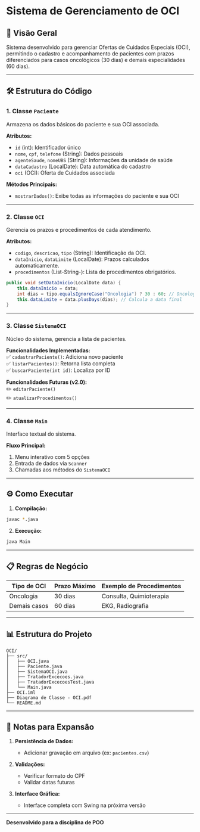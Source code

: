 # Sistema de Gerenciamento de OCI 

## 📌 Visão Geral 

Sistema desenvolvido para gerenciar Ofertas de Cuidados Especiais (OCI), permitindo o cadastro e acompanhamento de pacientes com prazos diferenciados para casos oncológicos (30 dias) e demais especialidades (60 dias). 

---  
## 🛠️ Estrutura do Código

### 1. **Classe `Paciente`**  
Armazena os dados básicos do paciente e sua OCI associada.  

**Atributos:**  
- `id` (int): Identificador único  
- `nome`, `cpf`, `telefone` (String): Dados pessoais  
- `agenteSaude`, `nomeUBS` (String): Informações da unidade de saúde  
- `dataCadastro` (LocalDate): Data automática do cadastro  
- `oci` (OCI): Oferta de Cuidados associada  

**Métodos Principais:**  
- `mostrarDados()`: Exibe todas as informações do paciente e sua OCI  

---
### 2. Classe `OCI`
Gerencia os prazos e procedimentos de cada atendimento.  

**Atributos:**  
- `codigo`, `descricao`, `tipo` (String): Identificação da OCI.
- `dataInicio`, `dataLimite` (LocalDate): Prazos calculados automaticamente.
- `procedimentos` (List-String-): Lista de procedimentos obrigatórios.

```java
public void setDataInicio(LocalDate data) {
    this.dataInicio = data;
    int dias = tipo.equalsIgnoreCase("Oncologia") ? 30 : 60; // Oncologia: 30 dias, outros: 60 dias
    this.dataLimite = data.plusDays(dias); // Calcula a data final
}
```

---
### 3. **Classe `SistemaOCI`**  
Núcleo do sistema, gerencia a lista de pacientes.  

**Funcionalidades Implementadas:**  
✅ `cadastrarPaciente()`: Adiciona novo paciente  
✅ `listarPacientes()`: Retorna lista completa  
✅ `buscarPaciente(int id)`: Localiza por ID  

**Funcionalidades Futuras (v2.0):**  
✏️ `editarPaciente()`  
✏️ `atualizarProcedimentos()`  

---  

### 4. **Classe `Main`**  
Interface textual do sistema.  

**Fluxo Principal:**  
1. Menu interativo com 5 opções  
2. Entrada de dados via `Scanner`  
3. Chamadas aos métodos do `SistemaOCI`  

---  
## ⚙️ Como Executar  

1. **Compilação:**  
```bash
javac *.java
```  

2. **Execução:**  
```bash
java Main
```  

---
## 📋 Regras de Negócio  

| Tipo de OCI  | Prazo Máximo | Exemplo de Procedimentos |
| ------------ | ------------ | ------------------------ |
| Oncologia    | 30 dias      | Consulta, Quimioterapia  |
| Demais casos | 60 dias      | EKG, Radiografia         |

---  
## 📊 Estrutura do Projeto

```
OCI/
├── src/          
│   ├── OCI.java              
│   ├── Paciente.java              
│   ├── SistemaOCI.java
│   ├── TratadorExcecoes.java
│   ├── TratadorExcecoesTest.java     
│   └── Main.java
├── OCI.iml
├── Diagrama de Classe - OCI.pdf
└── README.md
```
---  

## 📝 Notas para Expansão  

1. **Persistência de Dados:**  
   - Adicionar gravação em arquivo (ex: `pacientes.csv`)  

2. **Validações:**  
   - Verificar formato do CPF  
   - Validar datas futuras  

3. **Interface Gráfica:**  
   - Interface completa com Swing na próxima versão  

---  

**Desenvolvido para a disciplina de POO** 
